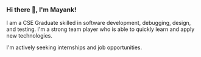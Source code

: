 ### Hi there 👋, I'm Mayank!

I am a CSE Graduate skilled in software development, debugging, design, and testing. I'm a strong team player who is able to quickly learn and apply new technologies.

I'm actively seeking internships and job opportunities.

<!--
**m-s-n/m-s-n** is a ✨ _special_ ✨ repository because its `README.md` (this file) appears on your GitHub profile.

#### About me:
- 🔭 I’m currently working on ReactJs and Android projects.
<!-- - 🌱 I’m currently learning ...>
- 👯 I’m looking to collaborate on Android, JavaScript and Python Projects.
<!-- - 🤔 I’m looking for help with ... >
- 💬 Ask me about animes and video games.😎
- 📫 How to reach me: msn2106@gmail.com 🐱‍🏍
<!-- - 😄 Pronouns: ... >
<!-- - ⚡ Fun fact: ... >
-->
